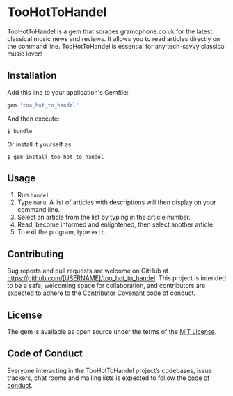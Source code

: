 # TooHotToHandel

TooHotToHandel is a gem that scrapes gramophone.co.uk for the latest classical music news and reviews. It allows you to read articles directly on the command line. TooHotToHandel is essential for any tech-savvy classical music lover!

## Installation

Add this line to your application's Gemfile:

```ruby
gem 'too_hot_to_handel'
```

And then execute:

    $ bundle

Or install it yourself as:

    $ gem install too_hot_to_handel

## Usage

1. Run `handel`
2. Type `menu`. A list of articles with descriptions will then display on your command line.
3. Select an article from the list by typing in the article number.
4. Read, become informed and enlightened, then select another article.
5. To exit the program, type `exit`.


## Contributing

Bug reports and pull requests are welcome on GitHub at https://github.com/[USERNAME]/too_hot_to_handel. This project is intended to be a safe, welcoming space for collaboration, and contributors are expected to adhere to the [Contributor Covenant](http://contributor-covenant.org) code of conduct.

## License

The gem is available as open source under the terms of the [MIT License](https://opensource.org/licenses/MIT).

## Code of Conduct

Everyone interacting in the TooHotToHandel project’s codebases, issue trackers, chat rooms and mailing lists is expected to follow the [code of conduct](https://github.com/[USERNAME]/too_hot_to_handel/blob/master/CODE_OF_CONDUCT.md).
